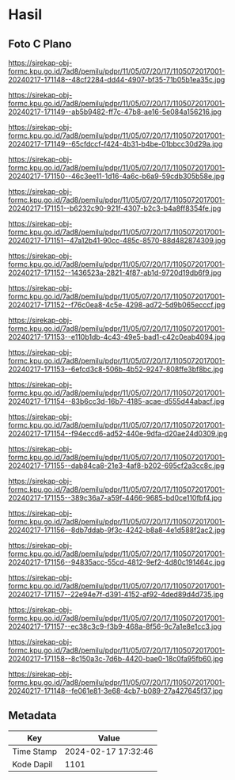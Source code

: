 # Hasil

## Foto C Plano

https://sirekap-obj-formc.kpu.go.id/7ad8/pemilu/pdpr/11/05/07/20/17/1105072017001-20240217-171148--48cf2284-dd44-4907-bf35-71b05b1ea35c.jpg

https://sirekap-obj-formc.kpu.go.id/7ad8/pemilu/pdpr/11/05/07/20/17/1105072017001-20240217-171149--ab5b9482-ff7c-47b8-ae16-5e084a156216.jpg

https://sirekap-obj-formc.kpu.go.id/7ad8/pemilu/pdpr/11/05/07/20/17/1105072017001-20240217-171149--65cfdccf-f424-4b31-b4be-01bbcc30d29a.jpg

https://sirekap-obj-formc.kpu.go.id/7ad8/pemilu/pdpr/11/05/07/20/17/1105072017001-20240217-171150--46c3ee11-1d16-4a6c-b6a9-59cdb305b58e.jpg

https://sirekap-obj-formc.kpu.go.id/7ad8/pemilu/pdpr/11/05/07/20/17/1105072017001-20240217-171151--b6232c90-921f-4307-b2c3-b4a8ff8354fe.jpg

https://sirekap-obj-formc.kpu.go.id/7ad8/pemilu/pdpr/11/05/07/20/17/1105072017001-20240217-171151--47a12b41-90cc-485c-8570-88d482874309.jpg

https://sirekap-obj-formc.kpu.go.id/7ad8/pemilu/pdpr/11/05/07/20/17/1105072017001-20240217-171152--1436523a-2821-4f87-ab1d-9720d19db6f9.jpg

https://sirekap-obj-formc.kpu.go.id/7ad8/pemilu/pdpr/11/05/07/20/17/1105072017001-20240217-171152--f76c0ea8-4c5e-4298-ad72-5d9b065ecccf.jpg

https://sirekap-obj-formc.kpu.go.id/7ad8/pemilu/pdpr/11/05/07/20/17/1105072017001-20240217-171153--e110b1db-4c43-49e5-bad1-c42c0eab4094.jpg

https://sirekap-obj-formc.kpu.go.id/7ad8/pemilu/pdpr/11/05/07/20/17/1105072017001-20240217-171153--6efcd3c8-506b-4b52-9247-808ffe3bf8bc.jpg

https://sirekap-obj-formc.kpu.go.id/7ad8/pemilu/pdpr/11/05/07/20/17/1105072017001-20240217-171154--83b6cc3d-16b7-4185-acae-d555d44abacf.jpg

https://sirekap-obj-formc.kpu.go.id/7ad8/pemilu/pdpr/11/05/07/20/17/1105072017001-20240217-171154--f94eccd6-ad52-440e-9dfa-d20ae24d0309.jpg

https://sirekap-obj-formc.kpu.go.id/7ad8/pemilu/pdpr/11/05/07/20/17/1105072017001-20240217-171155--dab84ca8-21e3-4af8-b202-695cf2a3cc8c.jpg

https://sirekap-obj-formc.kpu.go.id/7ad8/pemilu/pdpr/11/05/07/20/17/1105072017001-20240217-171155--389c36a7-a59f-4466-9685-bd0ce110fbf4.jpg

https://sirekap-obj-formc.kpu.go.id/7ad8/pemilu/pdpr/11/05/07/20/17/1105072017001-20240217-171156--8db7ddab-9f3c-4242-b8a8-4e1d588f2ac2.jpg

https://sirekap-obj-formc.kpu.go.id/7ad8/pemilu/pdpr/11/05/07/20/17/1105072017001-20240217-171156--94835acc-55cd-4812-9ef2-4d80c191464c.jpg

https://sirekap-obj-formc.kpu.go.id/7ad8/pemilu/pdpr/11/05/07/20/17/1105072017001-20240217-171157--22e94e7f-d391-4152-af92-4ded89d4d735.jpg

https://sirekap-obj-formc.kpu.go.id/7ad8/pemilu/pdpr/11/05/07/20/17/1105072017001-20240217-171157--ec38c3c9-f3b9-468a-8f56-9c7a1e8e1cc3.jpg

https://sirekap-obj-formc.kpu.go.id/7ad8/pemilu/pdpr/11/05/07/20/17/1105072017001-20240217-171158--8c150a3c-7d6b-4420-bae0-18c0fa95fb60.jpg

https://sirekap-obj-formc.kpu.go.id/7ad8/pemilu/pdpr/11/05/07/20/17/1105072017001-20240217-171148--fe061e81-3e68-4cb7-b089-27a427645f37.jpg


## Metadata

| Key        | Value               |
| ---------- | ------------------- |
| Time Stamp | 2024-02-17 17:32:46 |
| Kode Dapil | 1101                |



